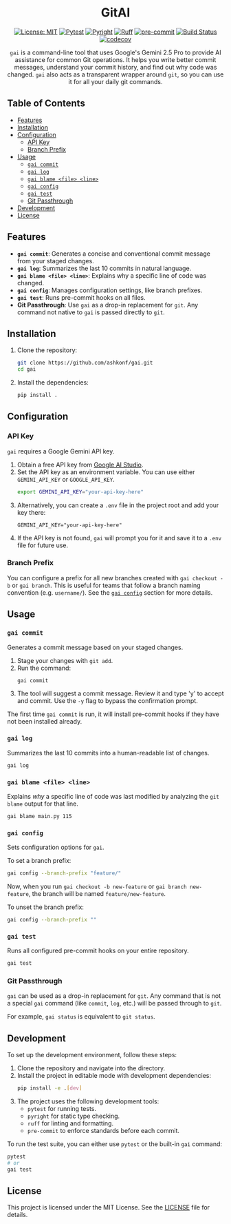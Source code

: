 <div align="center">

# GitAI

[![License: MIT](https://img.shields.io/badge/License-MIT-yellow.svg)](https://opensource.org/licenses/MIT)
[![Pytest](https://img.shields.io/badge/pytest-✓-brightgreen)](https://docs.pytest.org)
[![Pyright](https://img.shields.io/badge/pyright-✓-green)](https://github.com/microsoft/pyright)
[![Ruff](https://img.shields.io/badge/ruff-✓-blue?logo=ruff)](https://github.com/astral-sh/ruff)
[![pre-commit](https://img.shields.io/badge/pre--commit-enabled-brightgreen?logo=pre-commit)](https://github.com/pre-commit/pre-commit)
[![Build Status](https://img.shields.io/github/actions/workflow/status/ashkonf/gai/ci.yml?branch=main)](https://github.com/ashkonf/gai/actions/workflows/ci.yml?query=branch%3Amain)
[![codecov](https://codecov.io/github/ashkonf/gai/graph/badge.svg?token=7Y596J8IYZ)](https://codecov.io/github/ashkonf/)

`gai` is a command-line tool that uses Google's Gemini 2.5 Pro to provide AI assistance for common Git operations. It helps you
write better commit messages, understand your commit history, and find out why code was changed. `gai` also acts as a transparent wrapper around `git`, so you can use it for all your daily git commands.

</div>

## Table of Contents

- [Features](#features)
- [Installation](#installation)
- [Configuration](#configuration)
  - [API Key](#api-key)
  - [Branch Prefix](#branch-prefix)
- [Usage](#usage)
  - [`gai commit`](#gai-commit)
  - [`gai log`](#gai-log)
  - [`gai blame <file> <line>`](#gai-blame-file-line)
  - [`gai config`](#gai-config)
  - [`gai test`](#gai-test)
  - [Git Passthrough](#git-passthrough)
- [Development](#development)
- [License](#license)

## Features

- **`gai commit`**: Generates a concise and conventional commit message from your staged changes.
- **`gai log`**: Summarizes the last 10 commits in natural language.
- **`gai blame <file> <line>`**: Explains why a specific line of code was changed.
- **`gai config`**: Manages configuration settings, like branch prefixes.
- **`gai test`**: Runs pre-commit hooks on all files.
- **Git Passthrough**: Use `gai` as a drop-in replacement for `git`. Any command not native to `gai` is passed directly to `git`.

## Installation

1.  Clone the repository:
    ```bash
    git clone https://github.com/ashkonf/gai.git
    cd gai
    ```

2.  Install the dependencies:
    ```bash
    pip install .
    ```

## Configuration

### API Key

`gai` requires a Google Gemini API key.

1.  Obtain a free API key from [Google AI Studio](https://aistudio.google.com/app/apikey).
2.  Set the API key as an environment variable. You can use either `GEMINI_API_KEY` or `GOOGLE_API_KEY`.
    ```bash
    export GEMINI_API_KEY="your-api-key-here"
    ```
3.  Alternatively, you can create a `.env` file in the project root and add your key there:
    ```
    GEMINI_API_KEY="your-api-key-here"
    ```
4. If the API key is not found, `gai` will prompt you for it and save it to a `.env` file for future use.

### Branch Prefix

You can configure a prefix for all new branches created with `gai checkout -b` or `gai branch`. This is useful for teams that follow a branch naming convention (e.g. `username/`). See the [`gai config`](#gai-config) section for more details.

## Usage

### `gai commit`

Generates a commit message based on your staged changes.

1.  Stage your changes with `git add`.
2.  Run the command:
    ```bash
    gai commit
    ```
3.  The tool will suggest a commit message. Review it and type 'y' to accept and commit. Use the `-y` flag to bypass the confirmation prompt.

The first time `gai commit` is run, it will install pre-commit hooks if they have not been installed already.

### `gai log`

Summarizes the last 10 commits into a human-readable list of changes.

```bash
gai log
```

### `gai blame <file> <line>`

Explains *why* a specific line of code was last modified by analyzing the `git blame` output for that line.

```bash
gai blame main.py 115
```

### `gai config`

Sets configuration options for `gai`.

To set a branch prefix:
```bash
gai config --branch-prefix "feature/"
```
Now, when you run `gai checkout -b new-feature` or `gai branch new-feature`, the branch will be named `feature/new-feature`.

To unset the branch prefix:
```bash
gai config --branch-prefix ""
```

### `gai test`

Runs all configured pre-commit hooks on your entire repository.

```bash
gai test
```

### Git Passthrough

`gai` can be used as a drop-in replacement for `git`. Any command that is not a special `gai` command (like `commit`, `log`, etc.) will be passed through to `git`.

For example, `gai status` is equivalent to `git status`.

## Development

To set up the development environment, follow these steps:

1. Clone the repository and navigate into the directory.
2. Install the project in editable mode with development dependencies:
   ```bash
   pip install -e .[dev]
   ```
3. The project uses the following development tools:
    - `pytest` for running tests.
    - `pyright` for static type checking.
    - `ruff` for linting and formatting.
    - `pre-commit` to enforce standards before each commit.

To run the test suite, you can either use `pytest` or the built-in `gai` command:
```bash
pytest
# or
gai test
```

## License

This project is licensed under the MIT License. See the [LICENSE](LICENSE) file for details.
